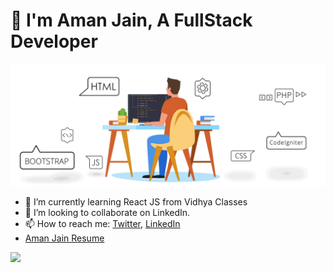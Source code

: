 # 👋 I'm Aman Jain, A FullStack Developer 

![](https://github.com/amanjaintkg9509/CRUD-student-opertion-angular11-node-mongo-fastify/blob/main/frontend/src/assets/readme_images/main-qimg-fa7b4bdc3b2f73e749e5c2c646d4ae13.gif)

- 🌱 I’m currently learning React JS from Vidhya Classes
- 💞️ I’m looking to collaborate on LinkedIn.
- 📫 How to reach me: [Twitter](https://twitter.com/akj9509), [LinkedIn](https://www.linkedin.com/in/aman-jain-2a2661131/)
- [Aman Jain Resume](https://drive.google.com/file/d/1J4NWt7JSrznS-4HYXzHhPmku9qHh9vK-/view?usp=sharing)



<img src="https://github-readme-stats.vercel.app/api?username=amanjaintkg9509&&show_icons=true&title_color=ffffff&icon_color=ffffff&text_color=fffff&bg_color=ff0011"/>

<!---
amanjaintkg9509/amanjaintkg9509 is a ✨ special ✨ repository because its `README.md` (this file) appears on your GitHub profile.
You can click the Preview link to take a look at your changes.
--->
